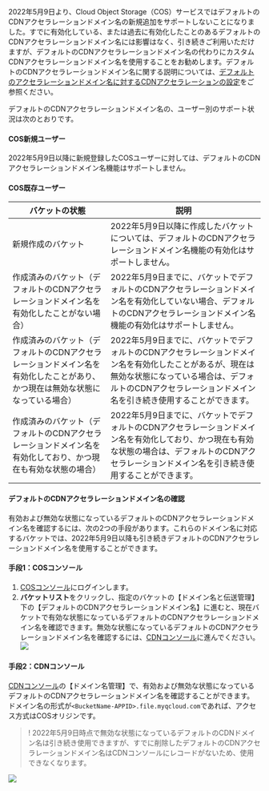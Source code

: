 2022年5月9日より、Cloud Object Storage（COS）サービスではデフォルトのCDNアクセラレーションドメイン名の新規追加をサポートしないことになりました。すでに有効化している、または過去に有効化したことのあるデフォルトのCDNアクセラレーションドメイン名には影響はなく、引き続きご利用いただけますが、デフォルトのCDNアクセラレーションドメイン名の代わりにカスタムCDNアクセラレーションドメイン名を使用することをお勧めします。デフォルトのCDNアクセラレーションドメイン名に関する説明については、[デフォルトのアクセラレーションドメイン名に対するCDNアクセラレーションの設定](https://intl.cloud.tencent.com/document/product/436/18670)をご参照ください。

デフォルトのCDNアクセラレーションドメイン名の、ユーザー別のサポート状況は次のとおりです。

#### COS新規ユーザー

2022年5月9日以降に新規登録したCOSユーザーに対しては、デフォルトのCDNアクセラレーションドメイン名機能はサポートしません。

#### COS既存ユーザー

| バケットの状態                                               | 説明                                                         |
| ------------------------------------------------------------ | ------------------------------------------------------------ |
| 新規作成のバケット                                           | 2022年5月9日以降に作成したバケットについては、デフォルトのCDNアクセラレーションドメイン名機能の有効化はサポートしません。 |
| 作成済みのバケット（デフォルトのCDNアクセラレーションドメイン名を有効化したことがない場合） | 2022年5月9日までに、バケットでデフォルトのCDNアクセラレーションドメイン名を有効化していない場合、デフォルトのCDNアクセラレーションドメイン名機能の有効化はサポートしません。 |
| 作成済みのバケット（デフォルトのCDNアクセラレーションドメイン名を有効化したことがあり、かつ現在は無効な状態になっている場合） | 2022年5月9日までに、バケットでデフォルトのCDNアクセラレーションドメイン名を有効化したことがあるが、現在は無効な状態になっている場合は、デフォルトのCDNアクセラレーションドメイン名を引き続き使用することができます。 |
| 作成済みのバケット（デフォルトのCDNアクセラレーションドメイン名を有効化しており、かつ現在も有効な状態の場合） | 2022年5月9日までに、バケットでデフォルトのCDNアクセラレーションドメイン名を有効化しており、かつ現在も有効な状態の場合は、デフォルトのCDNアクセラレーションドメイン名を引き続き使用することができます。 |


#### デフォルトのCDNアクセラレーションドメイン名の確認

有効および無効な状態になっているデフォルトのCDNアクセラレーションドメイン名を確認するには、次の2つの手段があります。これらのドメイン名に対応するバケットでは、2022年5月9日以降も引き続きデフォルトのCDNアクセラレーションドメイン名を使用することができます。

#### 手段1：COSコンソール

1. [COSコンソール](https://console.cloud.tencent.com/cos5)にログインします。
2. **バケットリスト**をクリックし、指定のバケットの【ドメイン名と伝送管理】下の【デフォルトのCDNアクセラレーションドメイン名】に進むと、現在バケットで有効な状態になっているデフォルトのCDNアクセラレーションドメイン名を確認できます。無効な状態になっているデフォルトのCDNアクセラレーションドメイン名を確認するには、[CDNコンソール](https://console.cloud.tencent.com/cdn/domains)に進んでください。
![](https://qcloudimg.tencent-cloud.cn/raw/6314b96a1e1be3b7b7aeeac5e44d3f25.png)

#### 手段2：CDNコンソール

[CDNコンソール](https://console.cloud.tencent.com/cdn/domains)の【ドメイン名管理】で、有効および無効な状態になっているデフォルトのCDNアクセラレーションドメイン名を確認することができます。ドメイン名の形式が`<BucketName-APPID>.file.myqcloud.com`であれば、アクセス方式はCOSオリジンです。

>! 2022年5月9日時点で無効な状態になっているデフォルトのCDNドメイン名は引き続き使用できますが、すでに削除したデフォルトのCDNアクセラレーションドメイン名はCDNコンソールにレコードがないため、使用できなくなります。

![](https://qcloudimg.tencent-cloud.cn/raw/af25652f08d7648b373f447104914d1b.jpg)
